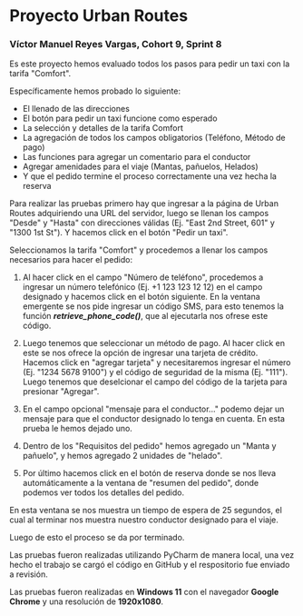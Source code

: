 # Proyecto Urban Routes 

### Víctor Manuel Reyes Vargas, Cohort 9, Sprint 8

Es este proyecto hemos evaluado todos los pasos para pedir un taxi con la tarifa "Comfort".

Específicamente hemos probado lo siguiente:

* El llenado de las direcciones
* El botón para pedir un taxi funcione como esperado
* La selección y detalles de la tarifa Comfort
* La agregación de todos los campos obligatorios (Teléfono, Método de pago)
* Las funciones para agregar un comentario para el conductor
* Agregar amenidades para el viaje (Mantas, pañuelos, Helados)
* Y que el pedido termine el proceso correctamente una vez hecha la reserva

Para realizar las pruebas primero hay que ingresar a la página de Urban Routes adquiriendo una URL del servidor, luego
se llenan los campos "Desde" y "Hasta" con direcciones válidas (Ej. "East 2nd Street, 601" y "1300 1st St"). Y hacemos
click en el botón "Pedir un taxi".

Seleccionamos la tarifa "Comfort" y procedemos a llenar los campos necesarios para hacer el pedido:

1. Al hacer click en el campo "Número de teléfono", procedemos a ingresar un número telefónico (Ej. +1 123 123 12 12) 
en el campo designado y hacemos click en el botón siguiente. En la ventana emergente se nos pide ingresar un código SMS,
para esto tenemos la función ***retrieve_phone_code()***, que al ejecutarla nos ofrese este código.


2. Luego tenemos que seleccionar un método de pago. Al hacer click en este se nos ofrece la opción de ingresar una
tarjeta de crédito. Hacemos click en "agregar tarjeta" y necesitaremos ingresar el número (Ej. "1234 5678 9100") y el
código de seguridad de la misma (Ej. "111").
Luego tenemos que deselcionar el campo del código de la tarjeta para presionar "Agregar".


3. En el campo opcional "mensaje para el conductor..." podemo dejar un mensaje para que el conductor designado lo tenga
en cuenta. En esta prueba le hemos dejado uno.


4. Dentro de los "Requisitos del pedido" hemos agregado un "Manta y pañuelo", y hemos agregado 2 unidades de "helado".


5. Por último hacemos click en el botón de reserva donde se nos lleva automáticamente a la ventana de "resumen del pedido",
donde podemos ver todos los detalles del pedido.

En esta ventana se nos muestra un tiempo de espera de 25 segundos, el cual al terminar nos muestra nuestro conductor designado
para el viaje.

Luego de esto el proceso se da por terminado.

Las pruebas fueron realizadas utilizando PyCharm de manera local, una vez hecho el trabajo se cargó el código en GitHub
y el respositorio fue enviado a revisión.

Las pruebas fueron realizadas en **Windows 11** con el navegador **Google Chrome** y una resolución de **1920x1080**.
